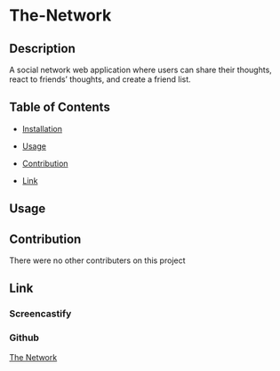 # The-Network

## Description
A social network web application where users can share their thoughts, react to friends’ thoughts, and create a friend list.

## Table of Contents
* [Installation](#installation)

* [Usage](#usage)

* [Contribution](#contribution)

* [Link](#link)

## Usage

## Contribution
There were no other contributers on this project

## Link 

### Screencastify

### Github 
[The Network](https://github.com/hallerhc/The-Network)
